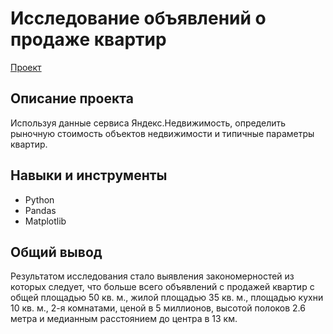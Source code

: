 # Исследование объявлений о продаже квартир

[Проект](https://github.com/yaricon/Portfolio/blob/main/03%20Яндекс%20Недвижимость/Исследование%20объявлений%20о%20продаже%20квартир.ipynb)

## Описание проекта

Используя данные сервиса Яндекс.Недвижимость, определить рыночную стоимость объектов недвижимости и типичные параметры квартир.

## Навыки и инструменты

- Python
- Pandas
- Matplotlib


## Общий вывод

Результатом исследования стало выявления закономерностей из которых следует, что больше всего объявлений с продажей квартир с общей площадью 50 кв. м., жилой площадью 35 кв. м., площадью кухни 10 кв. м., 2-я комнатами, ценой в 5 миллионов, высотой полоков 2.6 метра и медианным расстоянием до центра в 13 км.
